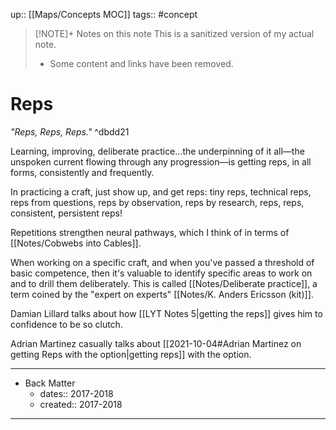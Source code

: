 up:: [[Maps/Concepts MOC]]
tags:: #concept 

> [!NOTE]+ Notes on this note
> This is a sanitized version of my actual note. 
> - Some content and links have been removed.

# Reps
*"Reps, Reps, Reps."*   ^dbdd21

Learning, improving, deliberate practice…the underpinning of it all—the unspoken current flowing through any progression—is getting reps, in all forms, consistently and frequently.

In practicing a craft, just show up, and get reps: tiny reps, technical reps, reps from questions, reps by observation, reps by research, reps, reps, consistent, persistent reps! 

Repetitions strengthen neural pathways, which I think of in terms of [[Notes/Cobwebs into Cables]].

When working on a specific craft, and when you've passed a threshold of basic competence, then it's valuable to identify specific areas to work on and to drill them deliberately. This is called [[Notes/Deliberate practice]], a term coined by the "expert on experts" [[Notes/K. Anders Ericsson (kit)]].

Damian Lillard talks about how [[LYT Notes 5|getting the reps]] gives him to confidence to be so clutch.

Adrian Martinez casually talks about [[2021-10-04#Adrian Martinez on getting Reps with the option|getting reps]] with the option.

---

- Back Matter
	- dates:: 2017-2018
	- created:: 2017-2018

---
